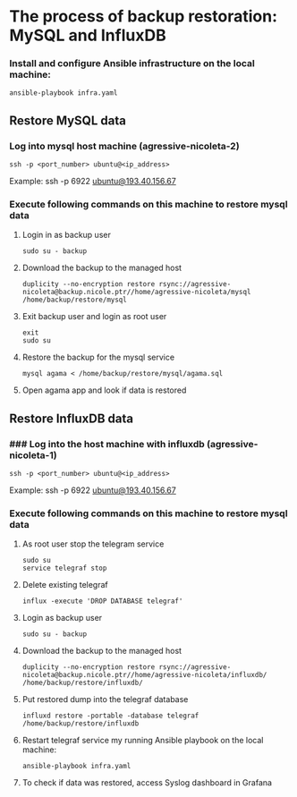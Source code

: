 # The process of backup restoration: MySQL and InfluxDB

### Install and configure Ansible infrastructure on the local machine:

    ansible-playbook infra.yaml

## Restore MySQL data

### Log into mysql host machine (agressive-nicoleta-2)

    ssh -p <port_number> ubuntu@<ip_address>

Example: ssh -p 6922 ubuntu@193.40.156.67

### Execute following commands on this machine to restore mysql data

1.  Login in as backup user

        sudo su - backup

2.  Download the backup to the managed host

        duplicity --no-encryption restore rsync://agressive-nicoleta@backup.nicole.ptr//home/agressive-nicoleta/mysql /home/backup/restore/mysql

3.  Exit backup user and login as root user

        exit
        sudo su

4.  Restore the backup for the mysql service

        mysql agama < /home/backup/restore/mysql/agama.sql

5.  Open agama app and look if data is restored

## Restore InfluxDB data

### ### Log into the host machine with influxdb (agressive-nicoleta-1)

    ssh -p <port_number> ubuntu@<ip_address>

Example: ssh -p 6922 ubuntu@193.40.156.67

### Execute following commands on this machine to restore mysql data

1.  As root user stop the telegram service

        sudo su
        service telegraf stop

2.  Delete existing telegraf

        influx -execute 'DROP DATABASE telegraf'

3.  Login as backup user

        sudo su - backup

4.  Download the backup to the managed host

        duplicity --no-encryption restore rsync://agressive-nicoleta@backup.nicole.ptr//home/agressive-nicoleta/influxdb/ /home/backup/restore/influxdb/

5.  Put restored dump into the telegraf database

        influxd restore -portable -database telegraf /home/backup/restore/influxdb

6.  Restart telegraf service my running Ansible playbook on the local machine:

        ansible-playbook infra.yaml

7.  To check if data was restored, access Syslog dashboard in Grafana
